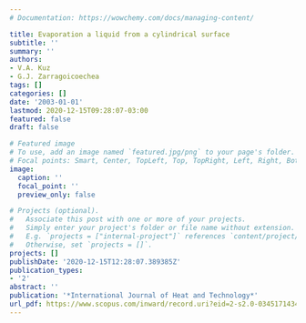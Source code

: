 ```yaml
---
# Documentation: https://wowchemy.com/docs/managing-content/

title: Evaporation a liquid from a cylindrical surface
subtitle: ''
summary: ''
authors:
- V.A. Kuz
- G.J. Zarragoicoechea
tags: []
categories: []
date: '2003-01-01'
lastmod: 2020-12-15T09:28:07-03:00
featured: false
draft: false

# Featured image
# To use, add an image named `featured.jpg/png` to your page's folder.
# Focal points: Smart, Center, TopLeft, Top, TopRight, Left, Right, BottomLeft, Bottom, BottomRight.
image:
  caption: ''
  focal_point: ''
  preview_only: false

# Projects (optional).
#   Associate this post with one or more of your projects.
#   Simply enter your project's folder or file name without extension.
#   E.g. `projects = ["internal-project"]` references `content/project/deep-learning/index.md`.
#   Otherwise, set `projects = []`.
projects: []
publishDate: '2020-12-15T12:28:07.389385Z'
publication_types:
- '2'
abstract: ''
publication: '*International Journal of Heat and Technology*'
url_pdf: https://www.scopus.com/inward/record.uri?eid=2-s2.0-0345171434&partnerID=40&md5=d06c470c36b71aee292de4addc2ea58d
---
```

